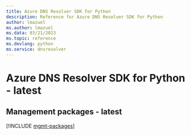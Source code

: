 ```yaml
---
title: Azure DNS Resolver SDK for Python
description: Reference for Azure DNS Resolver SDK for Python
author: lmazuel
ms.author: lmazuel
ms.data: 03/21/2023
ms.topic: reference
ms.devlang: python
ms.service: dnsresolver
---
```

# Azure DNS Resolver SDK for Python - latest

## Management packages - latest
[!INCLUDE [mgmt-packages](dns-resolver-mgmt-index.md)]